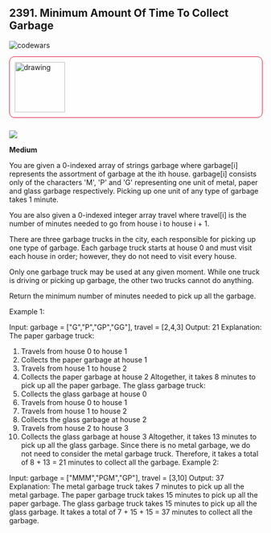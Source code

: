 ## 2391. Minimum Amount Of Time To Collect Garbage

![codewars](https://www.codewars.com/users/eliyahukoren/badges/large)

<div style="padding: 10px; background-color: rgba(255, 255, 255, 0.8) !important; border: 1px solid crimson; margin-bottom: 25px; border-radius: 10px;">
<a href="https://leetcode.com/problems/minimum-amount-of-time-to-collect-garbage/">
<img src="https://leetcode.com/_next/static/images/logo-large-dark-94099a3702daad8363bf79c3faef5a3f.png" alt="drawing" width="100px"/>
</a>
</div>

![](https://img.shields.io/github/actions/workflow/status/eliyahukoren/leetcode-2391-minimum-amount/actions.yml?label=2391%20LeetCode&logo=logo)


**Medium**

You are given a 0-indexed array of strings garbage where garbage[i] represents the assortment of garbage at the ith house. garbage[i] consists only of the characters 'M', 'P' and 'G' representing one unit of metal, paper and glass garbage respectively. Picking up one unit of any type of garbage takes 1 minute.

You are also given a 0-indexed integer array travel where travel[i] is the number of minutes needed to go from house i to house i + 1.

There are three garbage trucks in the city, each responsible for picking up one type of garbage. Each garbage truck starts at house 0 and must visit each house in order; however, they do not need to visit every house.

Only one garbage truck may be used at any given moment. While one truck is driving or picking up garbage, the other two trucks cannot do anything.

Return the minimum number of minutes needed to pick up all the garbage.

 

Example 1:

Input: garbage = ["G","P","GP","GG"], travel = [2,4,3]
Output: 21
Explanation:
The paper garbage truck:
1. Travels from house 0 to house 1
2. Collects the paper garbage at house 1
3. Travels from house 1 to house 2
4. Collects the paper garbage at house 2
Altogether, it takes 8 minutes to pick up all the paper garbage.
The glass garbage truck:
1. Collects the glass garbage at house 0
2. Travels from house 0 to house 1
3. Travels from house 1 to house 2
4. Collects the glass garbage at house 2
5. Travels from house 2 to house 3
6. Collects the glass garbage at house 3
Altogether, it takes 13 minutes to pick up all the glass garbage.
Since there is no metal garbage, we do not need to consider the metal garbage truck.
Therefore, it takes a total of 8 + 13 = 21 minutes to collect all the garbage.
Example 2:

Input: garbage = ["MMM","PGM","GP"], travel = [3,10]
Output: 37
Explanation:
The metal garbage truck takes 7 minutes to pick up all the metal garbage.
The paper garbage truck takes 15 minutes to pick up all the paper garbage.
The glass garbage truck takes 15 minutes to pick up all the glass garbage.
It takes a total of 7 + 15 + 15 = 37 minutes to collect all the garbage.
 

